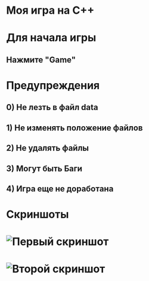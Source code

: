 # Моя игра на C++
#
# Для начала игры
##  Нажмите "Game"
#
# Предупреждения 
## 0) Не лезть в файл data 
## 1) Не изменять положение файлов
## 2) Не удалять файлы
## 3) Могут быть Баги 
## 4) Игра еще не доработана

# Скриншоты
# ![Первый скриншот](data/images/screens/scr.png)
#
# ![Второй скриншот](data/images/screens/scr1.png)















            






















